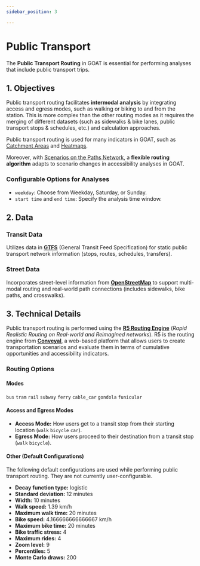 ```yaml
---
sidebar_position: 3

---
```


# Public Transport

The **Public Transport Routing** in GOAT is essential for performing analyses that include public transport trips.

## 1. Objectives

Public transport routing facilitates **intermodal analysis** by integrating access and egress modes, such as walking or biking to and from the station. This is more complex than the other routing modes as it requires the merging of different datasets (such as sidewalks & bike lanes, public transport stops & schedules, etc.) and calculation approaches.

Public transport routing is used for many indicators in GOAT, such as [Catchment Areas](../toolbox/accessibility_indicators/catchments) and [Heatmaps](../toolbox/accessibility_indicators/heatmaps/closest_facilities.md).

Moreover, with [Scenarios on the Paths Network](../scenarios/ways), a **flexible routing algorithm** adapts to scenario changes in accessibility analyses in GOAT.

### Configurable Options for Analyses

- `weekday`: Choose from Weekday, Saturday, or Sunday.
- `start time` and `end time`: Specify the analysis time window.



## 2. Data

### Transit Data

Utilizes data in **[GTFS](https://developers.google.com/transit/gtfs)** (General Transit Feed Specification) for static public transport network information (stops, routes, schedules, transfers).


### Street Data

Incorporates street-level information from  **[OpenStreetMap](https://wiki.openstreetmap.org/)** to support multi-modal routing and real-world path connections (includes sidewalks, bike paths, and crosswalks).


## 3. Technical Details

Public transport routing is performed using the **[R5 Routing Engine](https://github.com/conveyal/r5)** (_Rapid Realistic Routing on Real-world and Reimagined networks_). R5 is the routing engine from **[Conveyal](https://conveyal.com/)**, a web-based platform that allows users to create transportation scenarios and evaluate them in terms of cumulative opportunities and accessibility indicators.


### Routing Options

#### Modes
`bus` `tram` `rail` `subway` `ferry` `cable_car` `gondola` `funicular`

#### Access and Egress Modes

- **Access Mode:** How users get to a transit stop from their starting location (`walk` `bicycle` `car`).
- **Egress Mode:** How users proceed to their destination from a transit stop (`walk` `bicycle`).


#### Other (Default Configurations)

The following default configurations are used while performing public transport routing. They are not currently user-configurable.

- **Decay function type:** logistic
- **Standard deviation:** 12 minutes
- **Width:** 10 minutes
- **Walk speed:** 1.39 km/h
- **Maximum walk time:** 20 minutes
- **Bike speed:** 4.166666666666667 km/h
- **Maximum bike time:** 20 minutes
- **Bike traffic stress:** 4
- **Maximum rides:** 4
- **Zoom level:** 9
- **Percentiles:** 5
- **Monte Carlo draws:** 200
